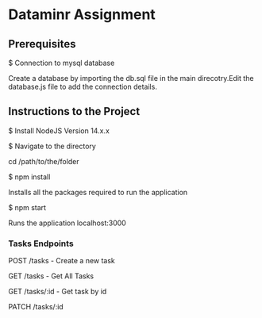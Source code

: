 # Dataminr Assignment


## Prerequisites

$ Connection to mysql database 

Create a database by importing the db.sql file in the main direcotry.Edit the database.js file to add the connection details.



## Instructions to the Project

$ Install NodeJS Version 14.x.x


$  Navigate to the directory 

  cd /path/to/the/folder

$ npm install

  Installs all the packages required to run the application

$ npm start

Runs the application localhost:3000



### Tasks Endpoints


  POST /tasks - Create a new task
  
  GET /tasks - Get All Tasks
  
  GET /tasks/:id - Get task by id
  
  PATCH /tasks/:id
  
  




